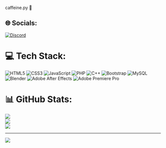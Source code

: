 caffeine.py 💫

## 🌐 Socials:
[![Discord](https://img.shields.io/badge/Discord-%237289DA.svg?logo=discord&logoColor=white)](https://discord.gg/cms.dev) 

# 💻 Tech Stack:
![HTML5](https://img.shields.io/badge/html5-%23E34F26.svg?style=for-the-badge&logo=html5&logoColor=white) ![CSS3](https://img.shields.io/badge/css3-%231572B6.svg?style=for-the-badge&logo=css3&logoColor=white) ![JavaScript](https://img.shields.io/badge/javascript-%23323330.svg?style=for-the-badge&logo=javascript&logoColor=%23F7DF1E) ![PHP](https://img.shields.io/badge/php-%23777BB4.svg?style=for-the-badge&logo=php&logoColor=white) ![C++](https://img.shields.io/badge/c++-%2300599C.svg?style=for-the-badge&logo=c%2B%2B&logoColor=white) ![Bootstrap](https://img.shields.io/badge/bootstrap-%238511FA.svg?style=for-the-badge&logo=bootstrap&logoColor=white) ![MySQL](https://img.shields.io/badge/mysql-4479A1.svg?style=for-the-badge&logo=mysql&logoColor=white) ![Blender](https://img.shields.io/badge/blender-%23F5792A.svg?style=for-the-badge&logo=blender&logoColor=white) ![Adobe After Effects](https://img.shields.io/badge/Adobe%20After%20Effects-9999FF.svg?style=for-the-badge&logo=Adobe%20After%20Effects&logoColor=white) ![Adobe Premiere Pro](https://img.shields.io/badge/Adobe%20Premiere%20Pro-9999FF.svg?style=for-the-badge&logo=Adobe%20Premiere%20Pro&logoColor=white)
# 📊 GitHub Stats:
![](https://github-readme-stats.vercel.app/api?username=cmsdevvv&theme=dark&hide_border=true&include_all_commits=false&count_private=false)<br/>
![](https://github-readme-streak-stats.herokuapp.com/?user=cmsdevvv&theme=dark&hide_border=true)<br/>
![](https://github-readme-stats.vercel.app/api/top-langs/?username=cmsdevvv&theme=dark&hide_border=true&include_all_commits=false&count_private=false&layout=compact)

---
[![](https://visitcount.itsvg.in/api?id=cmsdevvv&icon=0&color=0)](https://visitcount.itsvg.in)

<!-- Proudly created with GPRM ( https://gprm.itsvg.in ) -->

